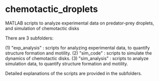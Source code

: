 # chemotactic_droplets
MATLAB scripts to analyze experimental data on predator-prey droplets, and simulation of chemotactic disks

There are 3 subfolders: 

(1) "exp_analysis" : scripts for analyzing experimental data, to quantify structure formation and motility. 
(2) "sim_code"     : scripts to simulate the dynamics of chemotactic disks. 
(3) "sim_analysis" : scripts to analyze simulation data, to quantify structure formation and motility.

Detailed explanations of the scripts are provided in the subfolders.
